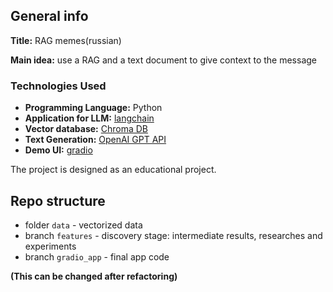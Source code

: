 ## General info
**Title:** RAG memes(russian)

**Main idea:** use a RAG and a text document to give context to the message

### Technologies Used

- **Programming Language:** Python
- **Application for  LLM:** [langchain](https://www.langchain.com/)
- **Vector database:** [Chroma DB](https://www.trychroma.com/)
- **Text Generation:** [OpenAI GPT API](https://openai.com/product)
- **Demo UI:** [gradio](https://www.gradio.app/) 


The project is designed as an educational project.
## Repo structure

* folder `data` - vectorized data 
* branch `features` - discovery stage: intermediate results, researches and experiments
* branch `gradio_app` - final app code

**(This can be changed after refactoring)**
